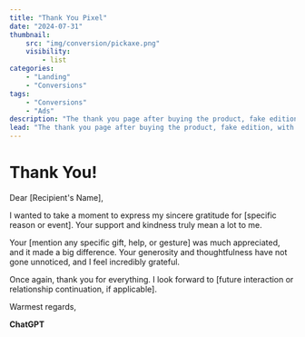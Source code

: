 ```yaml
---
title: "Thank You Pixel"
date: "2024-07-31"
thumbnail:
    src: "img/conversion/pickaxe.png"
    visibility:
        - list
categories:
    - "Landing"
    - "Conversions"
tags:
    - "Conversions"
    - "Ads"
description: "The thank you page after buying the product, fake edition, with pixel lib"
lead: "The thank you page after buying the product, fake edition, with pixel lib"
---
```


<script src="https://sdk-dev.moneyoyo.org/v1/pxl.js" defer></script>

# Thank You!

Dear [Recipient's Name],

I wanted to take a moment to express my sincere gratitude for [specific reason or event]. Your support and kindness
truly mean a lot to me.

Your [mention any specific gift, help, or gesture] was much appreciated, and it made a big difference. Your generosity
and thoughtfulness have not gone unnoticed, and I feel incredibly grateful.

Once again, thank you for everything. I look forward
to [future interaction or relationship continuation, if applicable].

Warmest regards,

**ChatGPT**

<script>window.mnyypxl();</script>
